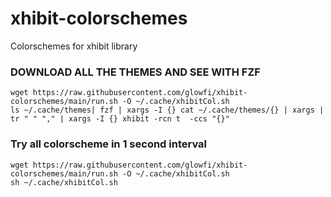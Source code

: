 # xhibit-colorschemes

Colorschemes for xhibit library

### DOWNLOAD ALL THE THEMES AND SEE WITH FZF

```
wget https://raw.githubusercontent.com/glowfi/xhibit-colorschemes/main/run.sh -O ~/.cache/xhibitCol.sh
ls ~/.cache/themes| fzf | xargs -I {} cat ~/.cache/themes/{} | xargs | tr " " "," | xargs -I {} xhibit -rcn t  -ccs "{}"
```

### Try all colorscheme in 1 second interval

```
wget https://raw.githubusercontent.com/glowfi/xhibit-colorschemes/main/run.sh -O ~/.cache/xhibitCol.sh
sh ~/.cache/xhibitCol.sh
```
